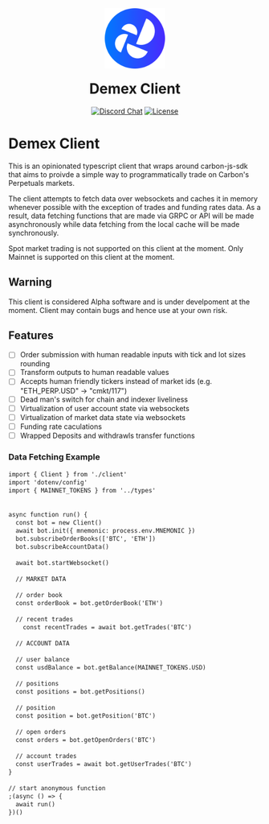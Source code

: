 <div align="center">
  <img height="120x" src="https://raw.githubusercontent.com/Switcheo/token-icons/main/demex/demex_color.png" />

  <h1 style="margin-top:20px;">Demex Client</h1>

  <p>
    <a href="https://discord.com/channels/738816874720133172/763588653116555294"><img alt="Discord Chat" src="https://img.shields.io/discord/738816874720133172?color=3e35ff" /></a>
    <a href="https://opensource.org/licenses/Apache-2.0"><img alt="License" src="https://img.shields.io/badge/License-Apache_2.0-3e35ff" /></a>
  </p>
</div>

# Demex Client

This is an opinionated typescript client that wraps around carbon-js-sdk that aims to proivde a simple way to programmatically trade on Carbon's Perpetuals markets.

The client attempts to fetch data over websockets and caches it in memory whenever possible with the exception of trades and funding rates data. As a result, data fetching functions that are made via GRPC or API will be made asynchronously while data fetching from the local cache will be made synchronously.

Spot market trading is not supported on this client at the moment.
Only Mainnet is supported on this client at the moment.

## Warning

This client is considered Alpha software and is under develpoment at the moment. Client may contain bugs and hence use at your own risk.

## Features

- [ ] Order submission with human readable inputs with tick and lot sizes rounding
- [ ] Transform outputs to human readable values
- [ ] Accepts human friendly tickers instead of market ids (e.g. "ETH_PERP.USD" -> "cmkt/117")
- [ ] Dead man's switch for chain and indexer liveliness
- [ ] Virtualization of user account state via websockets
- [ ] Virtualization of market data state via websockets
- [ ] Funding rate caculations
- [ ] Wrapped Deposits and withdrawls transfer functions

### Data Fetching Example

```
import { Client } from './client'
import 'dotenv/config'
import { MAINNET_TOKENS } from '../types'


async function run() {
  const bot = new Client()
  await bot.init({ mnemonic: process.env.MNEMONIC })
  bot.subscribeOrderBooks(['BTC', 'ETH'])
  bot.subscribeAccountData()

  await bot.startWebsocket()

  // MARKET DATA

  // order book
  const orderBook = bot.getOrderBook('ETH')

  // recent trades
    const recentTrades = await bot.getTrades('BTC')

  // ACCOUNT DATA

  // user balance
  const usdBalance = bot.getBalance(MAINNET_TOKENS.USD)

  // positions
  const positions = bot.getPositions()

  // position
  const position = bot.getPosition('BTC')

  // open orders
  const orders = bot.getOpenOrders('BTC')

  // account trades
  const userTrades = await bot.getUserTrades('BTC')
}

// start anonymous function
;(async () => {
  await run()
})()

```
